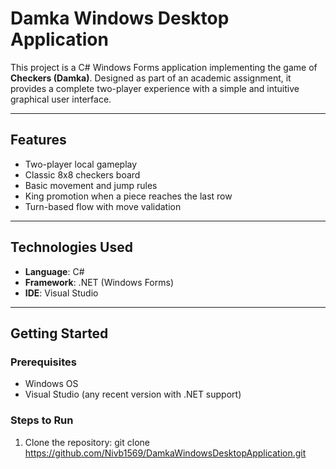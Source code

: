 #  Damka Windows Desktop Application

This project is a C# Windows Forms application implementing the game of **Checkers (Damka)**. Designed as part of an academic assignment, it provides a complete two-player experience with a simple and intuitive graphical user interface.

---

##  Features

- Two-player local gameplay  
- Classic 8x8 checkers board  
- Basic movement and jump rules  
- King promotion when a piece reaches the last row  
- Turn-based flow with move validation  

---

##  Technologies Used

- **Language**: C#  
- **Framework**: .NET (Windows Forms)  
- **IDE**: Visual Studio  

---

##  Getting Started

### Prerequisites

- Windows OS  
- Visual Studio (any recent version with .NET support)  

### Steps to Run

1. Clone the repository:
   git clone https://github.com/Nivb1569/DamkaWindowsDesktopApplication.git
